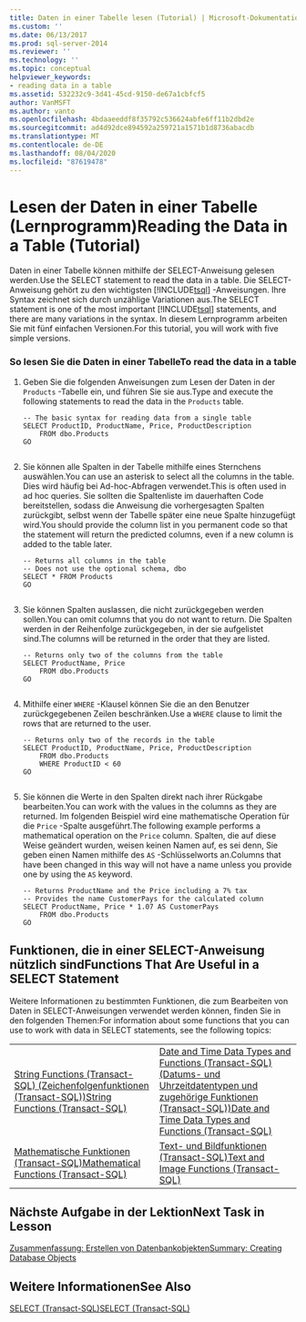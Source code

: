 ```yaml
---
title: Daten in einer Tabelle lesen (Tutorial) | Microsoft-Dokumentation
ms.custom: ''
ms.date: 06/13/2017
ms.prod: sql-server-2014
ms.reviewer: ''
ms.technology: ''
ms.topic: conceptual
helpviewer_keywords:
- reading data in a table
ms.assetid: 532232c9-3d41-45cd-9150-de67a1cbfcf5
author: VanMSFT
ms.author: vanto
ms.openlocfilehash: 4bdaaeeddf8f35792c536624abfe6ff11b2dbd2e
ms.sourcegitcommit: ad4d92dce894592a259721a1571b1d8736abacdb
ms.translationtype: MT
ms.contentlocale: de-DE
ms.lasthandoff: 08/04/2020
ms.locfileid: "87619478"
---
```

# <a name="reading-the-data-in-a-table-tutorial"></a><span data-ttu-id="533c6-102">Lesen der Daten in einer Tabelle (Lernprogramm)</span><span class="sxs-lookup"><span data-stu-id="533c6-102">Reading the Data in a Table (Tutorial)</span></span>
  <span data-ttu-id="533c6-103">Daten in einer Tabelle können mithilfe der SELECT-Anweisung gelesen werden.</span><span class="sxs-lookup"><span data-stu-id="533c6-103">Use the SELECT statement to read the data in a table.</span></span> <span data-ttu-id="533c6-104">Die SELECT-Anweisung gehört zu den wichtigsten [!INCLUDE[tsql](../includes/tsql-md.md)] -Anweisungen. Ihre Syntax zeichnet sich durch unzählige Variationen aus.</span><span class="sxs-lookup"><span data-stu-id="533c6-104">The SELECT statement is one of the most important [!INCLUDE[tsql](../includes/tsql-md.md)] statements, and there are many variations in the syntax.</span></span> <span data-ttu-id="533c6-105">In diesem Lernprogramm arbeiten Sie mit fünf einfachen Versionen.</span><span class="sxs-lookup"><span data-stu-id="533c6-105">For this tutorial, you will work with five simple versions.</span></span>  
  
### <a name="to-read-the-data-in-a-table"></a><span data-ttu-id="533c6-106">So lesen Sie die Daten in einer Tabelle</span><span class="sxs-lookup"><span data-stu-id="533c6-106">To read the data in a table</span></span>  
  
1.  <span data-ttu-id="533c6-107">Geben Sie die folgenden Anweisungen zum Lesen der Daten in der `Products` -Tabelle ein, und führen Sie sie aus.</span><span class="sxs-lookup"><span data-stu-id="533c6-107">Type and execute the following statements to read the data in the `Products` table.</span></span>  
  
    ```  
    -- The basic syntax for reading data from a single table  
    SELECT ProductID, ProductName, Price, ProductDescription  
        FROM dbo.Products  
    GO  
  
    ```  
  
2.  <span data-ttu-id="533c6-108">Sie können alle Spalten in der Tabelle mithilfe eines Sternchens auswählen.</span><span class="sxs-lookup"><span data-stu-id="533c6-108">You can use an asterisk to select all the columns in the table.</span></span> <span data-ttu-id="533c6-109">Dies wird häufig bei Ad-hoc-Abfragen verwendet.</span><span class="sxs-lookup"><span data-stu-id="533c6-109">This is often used in ad hoc queries.</span></span> <span data-ttu-id="533c6-110">Sie sollten die Spaltenliste im dauerhaften Code bereitstellen, sodass die Anweisung die vorhergesagten Spalten zurückgibt, selbst wenn der Tabelle später eine neue Spalte hinzugefügt wird.</span><span class="sxs-lookup"><span data-stu-id="533c6-110">You should provide the column list in you permanent code so that the statement will return the predicted columns, even if a new column is added to the table later.</span></span>  
  
    ```  
    -- Returns all columns in the table  
    -- Does not use the optional schema, dbo  
    SELECT * FROM Products  
    GO  
  
    ```  
  
3.  <span data-ttu-id="533c6-111">Sie können Spalten auslassen, die nicht zurückgegeben werden sollen.</span><span class="sxs-lookup"><span data-stu-id="533c6-111">You can omit columns that you do not want to return.</span></span> <span data-ttu-id="533c6-112">Die Spalten werden in der Reihenfolge zurückgegeben, in der sie aufgelistet sind.</span><span class="sxs-lookup"><span data-stu-id="533c6-112">The columns will be returned in the order that they are listed.</span></span>  
  
    ```  
    -- Returns only two of the columns from the table  
    SELECT ProductName, Price  
        FROM dbo.Products  
    GO  
  
    ```  
  
4.  <span data-ttu-id="533c6-113">Mithilfe einer `WHERE` -Klausel können Sie die an den Benutzer zurückgegebenen Zeilen beschränken.</span><span class="sxs-lookup"><span data-stu-id="533c6-113">Use a `WHERE` clause to limit the rows that are returned to the user.</span></span>  
  
    ```  
    -- Returns only two of the records in the table  
    SELECT ProductID, ProductName, Price, ProductDescription  
        FROM dbo.Products  
        WHERE ProductID < 60  
    GO  
  
    ```  
  
5.  <span data-ttu-id="533c6-114">Sie können die Werte in den Spalten direkt nach ihrer Rückgabe bearbeiten.</span><span class="sxs-lookup"><span data-stu-id="533c6-114">You can work with the values in the columns as they are returned.</span></span> <span data-ttu-id="533c6-115">Im folgenden Beispiel wird eine mathematische Operation für die `Price` -Spalte ausgeführt.</span><span class="sxs-lookup"><span data-stu-id="533c6-115">The following example performs a mathematical operation on the `Price` column.</span></span> <span data-ttu-id="533c6-116">Spalten, die auf diese Weise geändert wurden, weisen keinen Namen auf, es sei denn, Sie geben einen Namen mithilfe des `AS` -Schlüsselworts an.</span><span class="sxs-lookup"><span data-stu-id="533c6-116">Columns that have been changed in this way will not have a name unless you provide one by using the `AS` keyword.</span></span>  
  
    ```  
    -- Returns ProductName and the Price including a 7% tax  
    -- Provides the name CustomerPays for the calculated column  
    SELECT ProductName, Price * 1.07 AS CustomerPays  
        FROM dbo.Products  
    GO  
    ```  
  
## <a name="functions-that-are-useful-in-a-select-statement"></a><span data-ttu-id="533c6-117">Funktionen, die in einer SELECT-Anweisung nützlich sind</span><span class="sxs-lookup"><span data-stu-id="533c6-117">Functions That Are Useful in a SELECT Statement</span></span>  
 <span data-ttu-id="533c6-118">Weitere Informationen zu bestimmten Funktionen, die zum Bearbeiten von Daten in SELECT-Anweisungen verwendet werden können, finden Sie in den folgenden Themen:</span><span class="sxs-lookup"><span data-stu-id="533c6-118">For information about some functions that you can use to work with data in SELECT statements, see the following topics:</span></span>  
  
|||  
|-|-|  
|[<span data-ttu-id="533c6-119">String Functions &#40;Transact-SQL&#41; (Zeichenfolgenfunktionen &#40;Transact-SQL&#41;)</span><span class="sxs-lookup"><span data-stu-id="533c6-119">String Functions &#40;Transact-SQL&#41;</span></span>](/sql/t-sql/functions/string-functions-transact-sql)|[<span data-ttu-id="533c6-120">Date and Time Data Types and Functions &#40;Transact-SQL&#41; (Datums- und Uhrzeitdatentypen und zugehörige Funktionen (Transact-SQL))</span><span class="sxs-lookup"><span data-stu-id="533c6-120">Date and Time Data Types and Functions &#40;Transact-SQL&#41;</span></span>](/sql/t-sql/functions/date-and-time-data-types-and-functions-transact-sql)|  
|[<span data-ttu-id="533c6-121">Mathematische Funktionen &#40;Transact-SQL&#41;</span><span class="sxs-lookup"><span data-stu-id="533c6-121">Mathematical Functions &#40;Transact-SQL&#41;</span></span>](/sql/t-sql/functions/mathematical-functions-transact-sql)|[<span data-ttu-id="533c6-122">Text- und Bildfunktionen &#40;Transact-SQL&#41;</span><span class="sxs-lookup"><span data-stu-id="533c6-122">Text and Image Functions &#40;Transact-SQL&#41;</span></span>](/sql/t-sql/functions/text-and-image-functions-textptr-transact-sql)|  
  
## <a name="next-task-in-lesson"></a><span data-ttu-id="533c6-123">Nächste Aufgabe in der Lektion</span><span class="sxs-lookup"><span data-stu-id="533c6-123">Next Task in Lesson</span></span>  
 [<span data-ttu-id="533c6-124">Zusammenfassung: Erstellen von Datenbankobjekten</span><span class="sxs-lookup"><span data-stu-id="533c6-124">Summary: Creating Database Objects</span></span>](lesson-1-5-summary-creating-database-objects.md)  
  
## <a name="see-also"></a><span data-ttu-id="533c6-125">Weitere Informationen</span><span class="sxs-lookup"><span data-stu-id="533c6-125">See Also</span></span>  
 [<span data-ttu-id="533c6-126">SELECT &#40;Transact-SQL&#41;</span><span class="sxs-lookup"><span data-stu-id="533c6-126">SELECT &#40;Transact-SQL&#41;</span></span>](/sql/t-sql/queries/select-transact-sql)  
  
  
